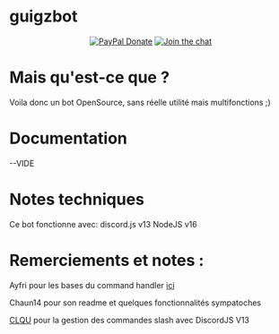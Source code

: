 # guigzbot

<p align="center">
  <a href="https://www.paypal.me/guillaumearnx"><img src="https://img.shields.io/badge/-PayPal-%2300457C?logo=paypal&style=for-the-badge" alt="PayPal Donate"></a>
  <a href="https://discord.gg/BrE65m6tKc"><img src="https://img.shields.io/discord/840647292864430080.svg?color=blue&label=discord&logo=discord&style=for-the-badge" alt="Join the chat"></a>
</p>

# Mais qu'est-ce que ?

Voila donc un bot OpenSource, sans réelle utilité mais multifonctions ;)

# Documentation

--VIDE

# Notes techniques

Ce bot fonctionne avec:
discord.js v13
NodeJS v16

# Remerciements et notes :

Ayfri pour les bases du command handler [ici](https://github.com/Ayfri/basicCommandHandler)

Chaun14 pour son readme et quelques fonctionnalités sympatoches

[CLQU](https://github.com/clqu) pour la gestion des commandes slash avec DiscordJS V13
